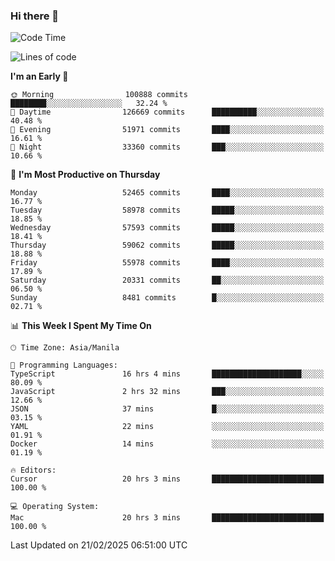 ### Hi there 👋

<!--START_SECTION:waka-->
![Code Time](http://img.shields.io/badge/Code%20Time-5%2C880%20hrs%2035%20mins-blue)

![Lines of code](https://img.shields.io/badge/From%20Hello%20World%20I%27ve%20Written-119.9%20million%20lines%20of%20code-blue)

**I'm an Early 🐤** 

```text
🌞 Morning                100888 commits      ████████░░░░░░░░░░░░░░░░░   32.24 % 
🌆 Daytime                126669 commits      ██████████░░░░░░░░░░░░░░░   40.48 % 
🌃 Evening                51971 commits       ████░░░░░░░░░░░░░░░░░░░░░   16.61 % 
🌙 Night                  33360 commits       ███░░░░░░░░░░░░░░░░░░░░░░   10.66 % 
```
📅 **I'm Most Productive on Thursday** 

```text
Monday                   52465 commits       ████░░░░░░░░░░░░░░░░░░░░░   16.77 % 
Tuesday                  58978 commits       █████░░░░░░░░░░░░░░░░░░░░   18.85 % 
Wednesday                57593 commits       █████░░░░░░░░░░░░░░░░░░░░   18.41 % 
Thursday                 59062 commits       █████░░░░░░░░░░░░░░░░░░░░   18.88 % 
Friday                   55978 commits       ████░░░░░░░░░░░░░░░░░░░░░   17.89 % 
Saturday                 20331 commits       ██░░░░░░░░░░░░░░░░░░░░░░░   06.50 % 
Sunday                   8481 commits        █░░░░░░░░░░░░░░░░░░░░░░░░   02.71 % 
```


📊 **This Week I Spent My Time On** 

```text
🕑︎ Time Zone: Asia/Manila

💬 Programming Languages: 
TypeScript               16 hrs 4 mins       ████████████████████░░░░░   80.09 % 
JavaScript               2 hrs 32 mins       ███░░░░░░░░░░░░░░░░░░░░░░   12.66 % 
JSON                     37 mins             █░░░░░░░░░░░░░░░░░░░░░░░░   03.15 % 
YAML                     22 mins             ░░░░░░░░░░░░░░░░░░░░░░░░░   01.91 % 
Docker                   14 mins             ░░░░░░░░░░░░░░░░░░░░░░░░░   01.19 % 

🔥 Editors: 
Cursor                   20 hrs 3 mins       █████████████████████████   100.00 % 

💻 Operating System: 
Mac                      20 hrs 3 mins       █████████████████████████   100.00 % 
```


 Last Updated on 21/02/2025 06:51:00 UTC
<!--END_SECTION:waka-->


<!--
**rad182/rad182** is a ✨ _special_ ✨ repository because its `README.md` (this file) appears on your GitHub profile.

Here are some ideas to get you started:

- 🔭 I’m currently working on ...
- 🌱 I’m currently learning ...
- 👯 I’m looking to collaborate on ...
- 🤔 I’m looking for help with ...
- 💬 Ask me about ...
- 📫 How to reach me: ...
- 😄 Pronouns: ...
- ⚡ Fun fact: ...
-->
